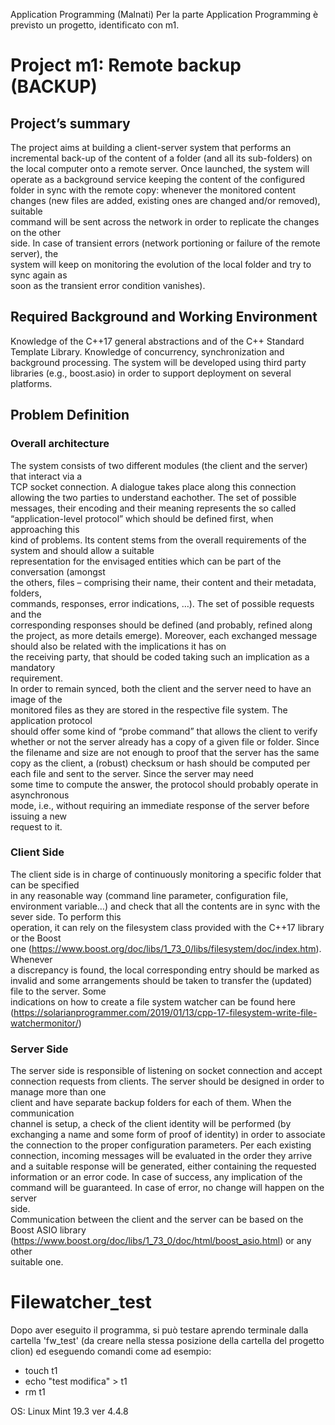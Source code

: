 Application	Programming	(Malnati)
Per	la	parte	Application	Programming	è	previsto	un	progetto, identificato	con	m1.
# Project m1: Remote backup (BACKUP)
## Project’s summary
The	project	aims	at	building	a	client-server	system	 that	performs	an	incremental	back-up	
of	 the	 content	 of	 a	 folder	 (and	 all	 its	 sub-folders)	 on	 the	 local	 computer	 onto	 a	 remote	
server.	Once	launched,	the	system	will	operate	as	a	background	service	keeping	the	content	
of	 the	 configured	 folder	 in	 sync	 with	 the	 remote	 copy:	 whenever	 the	 monitored	 content	
changes	 (new	 files	 are	 added,	 existing	 ones	 are	 changed	 and/or	 removed),	 	 suitable	
command	will	 be	 sent	across	 the	 network	in	 order	 to	 replicate	 the	 changes	 on	 the	 other	
side.	 In	case	 of	 transient	errors	 (network	portioning	 or	 failure	 of	 the	 remote	 server),	 the	
system	will	 keep	 on	monitoring	 the	evolution	 of	 the	local	 folder	and	 try	 to	 sync	again	as	
soon	as	the	transient	error	condition	vanishes).	
## Required Background and Working Environment
Knowledge	 of	 the	C++17	general	abstractions	and	 of	 the	C++	Standard	Template	Library.
Knowledge	of	concurrency,	synchronization	and	background	processing.
The	 system	 will	 be	 developed	 using	 third	 party	 libraries	 (e.g.,	 boost.asio)	 in	 order	 to	
support	deployment	on	several	platforms.	
## Problem Definition
### Overall	architecture
The	system	consists	of	two	different	modules	(the	client	and	the	server)	that	interact	via	a	
TCP	socket	connection.
A	dialogue	takes	place	along	this	connection	allowing	the	two	parties	to	understand	eachother.	 The	 set	 of	 possible	messages,	 their	 encoding	 and	 their	meaning	 represents	 the	 so	
called	 “application-level	 protocol”	 which	 should	 be	 defined	 first,	 when	 approaching	 this	
kind	of	problems.
Its	content	stems	from	the	overall	requirements	of	the	system	and	should	allow	a	suitable	
representation	 for	 the	envisaged	entities	which	can	be	part	of	 the	conversation	 (amongst	
the	 others,	 files	 – comprising	 their	 name,	 their	 content	 and	 their	 metadata,	 folders,	
commands,	 responses,	 error	 indications,	 …).	 The	 set	 of	 possible	 requests	 and	 the	
corresponding	 responses	 should	 be defined	 (and	 probably,	 refined	 along	 the	 project,	 as	
more	details	emerge).
Moreover,	each	exchanged	message	should	also	be	related	with	 the	implications	it	has	on	
the	 receiving	 party,	 that	 should	 be	 coded	 taking	 such	 an	 implication	 as	 a	 mandatory	
requirement.	
In	 order	 to	 remain	 synced,	 both	 the	 client	 and	 the	 server	 need	 to	 have	 an	 image	 of	 the	
monitored	 files	 as	 they	 are	 stored	in	 the	 respective	 file	 system.	 The	 application	 protocol	
should	offer	some	kind	of	“probe	command”	that	allows	the	client	to	verify	whether	or	not	
the	server	already	has	a	copy	of	a	given	 file	or	 folder.	Since	 the	 filename	and	size	are	not	
enough	 to	 proof	 that	 the	 server	 has	 the	 same	 copy	 as	 the	 client,	 a	 (robust)	 checksum	 or	
hash	should	be	computed	per	each	 file	and	sent	 to	 the	server.	Since	 the	server	may	need	
some	time	to	compute	the	answer,	the	protocol	should	probably	operate	in	asynchronous	
mode,	 i.e.,	 without	 requiring	 an	 immediate	 response	 of	 the	 server	 before	 issuing	 a	 new	
request	to	it.	
### Client	Side
The	client	side	is	in	charge	of	continuously	monitoring	a	specific	folder	that	can	be	specified	
in	any	reasonable	way	(command	line	parameter,	configuration	file,	environment	
variable…)	and	check	that	all	the	contents	are	in	sync	with	the	sever	side.	To	perform	this	
operation,	it	can	rely	on	the	filesystem	class	provided	with	the	C++17	library	or	the	Boost	
one	(https://www.boost.org/doc/libs/1_73_0/libs/filesystem/doc/index.htm).	Whenever	
a	discrepancy	is	found,	the	local	corresponding	entry	should	be	marked	as	invalid	and	
some	arrangements	should	be	taken	to	transfer	the	(updated)	file	to	the	server.	Some	
indications	on	how	to	create	a	file	system	watcher	can	be	found	here	
(https://solarianprogrammer.com/2019/01/13/cpp-17-filesystem-write-file-watchermonitor/)
### Server	Side
The	 server	 side	 is	 responsible	 of	 listening	 on	 socket	 connection	 and	 accept	 connection	
requests	 from	 clients.	 The	 server	 should	 be	 designed	in	 order	 to	manage	more	 than	 one	
client	 and	 have	 separate	 backup	 folders	 for	 each	 of	 them.	 When	 the	 communication	
channel	is	setup,	a	check	of	the	client	identity	will	be	performed	(by	exchanging	a	name	and	
some	 form	 of	 proof	 of	 identity)	 in	 order	 to	 associate	 the	 connection	 to	 the	 proper	
configuration	 parameters.	 Per	 each	 existing	 connection,	 incoming	 messages	 will	 be	
evaluated	 in	 the	 order	 they	 arrive	 and	 a	 suitable	 response	 will	 be	 generated,	 either	
containing	the	requested	information	or	an	error	code.	In	case	of	success,	any	implication	
of	the	command	will	be	guaranteed.	In	case	of	error,	no	change	will	happen	on	the	server	
side.	
Communication	between	the	client	and	the	server	can be	based	on	the	Boost	ASIO	library	
(https://www.boost.org/doc/libs/1_73_0/doc/html/boost_asio.html)	 or	 any	 other	
suitable	one.

# Filewatcher_test

Dopo aver eseguito il programma, si può testare aprendo terminale dalla cartella 'fw_test' (da creare nella stessa posizione della cartella del progetto clion) ed eseguendo comandi come ad esempio:

- touch t1
- echo "test modifica" > t1
- rm t1

OS: Linux Mint 19.3 ver 4.4.8
